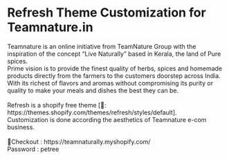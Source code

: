 <h1>Refresh Theme Customization for Teamnature.in</h1>
Teamnature is an online initiative from TeamNature Group with the inspiration of the concept “Live Naturally” based in Kerala,  the land of Pure spices.
</br>Prime vision is to provide the finest quality of herbs, spices and homemade products directly from the farmers to the customers doorstep across India. With its richest of flavors and aromas without compromising its purity or quality to make your meals and dishes the best they can be.
</br>
</br>Refresh is a shopify free theme [🔗: https://themes.shopify.com/themes/refresh/styles/default].
</br>Customization is done according the aesthetics of Teamnature e-com business.
</br>
</br>🔗Checkout : https://teamnaturally.myshopify.com/
</br>Password : petree
